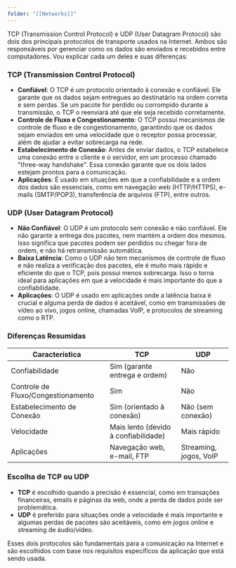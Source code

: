 ```yaml
---
folder: "[[Networks]]"
---
```

TCP (Transmission Control Protocol) e UDP (User Datagram Protocol) são dois dos principais protocolos de transporte usados na Internet. Ambos são responsáveis por gerenciar como os dados são enviados e recebidos entre computadores. Vou explicar cada um deles e suas diferenças:

### TCP (Transmission Control Protocol)

- **Confiável**: O TCP é um protocolo orientado à conexão e confiável. Ele garante que os dados sejam entregues ao destinatário na ordem correta e sem perdas. Se um pacote for perdido ou corrompido durante a transmissão, o TCP o reenviará até que ele seja recebido corretamente.
- **Controle de Fluxo e Congestionamento**: O TCP possui mecanismos de controle de fluxo e de congestionamento, garantindo que os dados sejam enviados em uma velocidade que o receptor possa processar, além de ajudar a evitar sobrecarga na rede.
- **Estabelecimento de Conexão**: Antes de enviar dados, o TCP estabelece uma conexão entre o cliente e o servidor, em um processo chamado "three-way handshake". Essa conexão garante que os dois lados estejam prontos para a comunicação.
- **Aplicações**: É usado em situações em que a confiabilidade e a ordem dos dados são essenciais, como em navegação web (HTTP/HTTPS), e-mails (SMTP/POP3), transferência de arquivos (FTP), entre outros.

### UDP (User Datagram Protocol)

- **Não Confiável**: O UDP é um protocolo sem conexão e não confiável. Ele não garante a entrega dos pacotes, nem mantém a ordem dos mesmos. Isso significa que pacotes podem ser perdidos ou chegar fora de ordem, e não há retransmissão automática.
- **Baixa Latência**: Como o UDP não tem mecanismos de controle de fluxo e não realiza a verificação dos pacotes, ele é muito mais rápido e eficiente do que o TCP, pois possui menos sobrecarga. Isso o torna ideal para aplicações em que a velocidade é mais importante do que a confiabilidade.
- **Aplicações**: O UDP é usado em aplicações onde a latência baixa é crucial e alguma perda de dados é aceitável, como em transmissões de vídeo ao vivo, jogos online, chamadas VoIP, e protocolos de streaming como o RTP.

### Diferenças Resumidas

|Característica|TCP|UDP|
|--------------|---|---|
|Confiabilidade|Sim (garante entrega e ordem)|Não|
|Controle de Fluxo/Congestionamento|Sim|Não|
|Estabelecimento de Conexão|Sim (orientado à conexão)|Não (sem conexão)|
|Velocidade|Mais lento (devido à confiabilidade)|Mais rápido|
|Aplicações|Navegação web, e-mail, FTP|Streaming, jogos, VoIP|

### Escolha de TCP ou UDP

- **TCP** é escolhido quando a precisão é essencial, como em transações financeiras, emails e páginas da web, onde a perda de dados pode ser problemática.
- **UDP** é preferido para situações onde a velocidade é mais importante e algumas perdas de pacotes são aceitáveis, como em jogos online e streaming de áudio/vídeo.

Esses dois protocolos são fundamentais para a comunicação na Internet e são escolhidos com base nos requisitos específicos da aplicação que está sendo usada.

